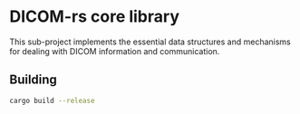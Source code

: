 # DICOM-rs core library

This sub-project implements the essential data structures and mechanisms for dealing with DICOM information and communication.

## Building

```bash
cargo build --release
```
